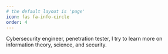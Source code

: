 ```yaml
---
# the default layout is 'page'
icon: fas fa-info-circle
order: 4
---
```


Cybersecurity engineer, penetration tester, I try to learn more on information theory, science, and security.
